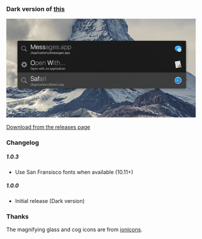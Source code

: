 ### Dark version of [this](https://github.com/mikker/YosemiteInterface-qsplugin)

![](https://github.com/mikker/YosemiteDarkInterface-qsplugin/raw/master/screenshot.png)

[Download from the releases page](https://github.com/mikker/YosemiteDarkInterface-qsplugin/releases/latest)

### Changelog

##### 1.0.3

* Use San Fransisco fonts when available (10.11+)

##### 1.0.0

* Initial release (Dark version)

### Thanks

The magnifying glass and cog icons are from [ionicons](http://ionicons.com).
